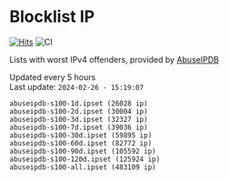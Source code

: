 # Blocklist IP

[![Hits](https://hits.seeyoufarm.com/api/count/incr/badge.svg?url=https%3A%2F%2Fgithub.com%2Fborestad%2Fblocklist-ip%2F&count_bg=%2379C83D&title_bg=%23555555&icon=&icon_color=%23E7E7E7&title=hits&edge_flat=false)](https://hits.seeyoufarm.com)  ![CI](https://img.shields.io/github/workflow/status/borestad/blocklist-ip/CI?style=flat-square)

Lists with worst IPv4 offenders, provided by [AbuseIPDB](https://www.abuseipdb.com/)

<!-- FOOTER-PLACEHOLDER -->
Updated every 5 hours<br>
Last update: `2024-02-26 - 15:19:07`
```
abuseipdb-s100-1d.ipset (26028 ip)
abuseipdb-s100-2d.ipset (30004 ip)
abuseipdb-s100-3d.ipset (32327 ip)
abuseipdb-s100-7d.ipset (39036 ip)
abuseipdb-s100-30d.ipset (59895 ip)
abuseipdb-s100-60d.ipset (82772 ip)
abuseipdb-s100-90d.ipset (105592 ip)
abuseipdb-s100-120d.ipset (125924 ip)
abuseipdb-s100-all.ipset (483109 ip)
```
